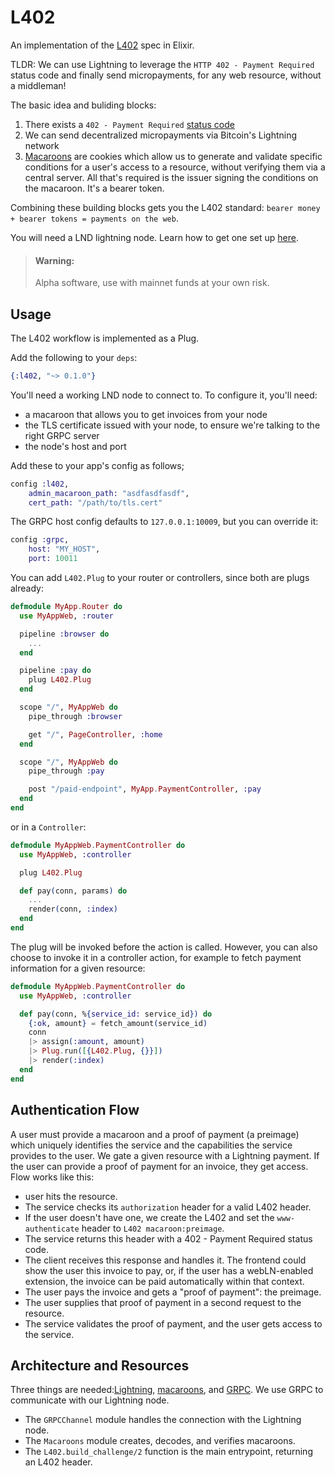 # L402

An implementation of the [L402](https://docs.lightning.engineering/the-lightning-network/l402) spec in Elixir.

TLDR: We can use Lightning to leverage the `HTTP 402 - Payment Required` status code and finally send micropayments, for any web resource, without a middleman!

The basic idea and buliding blocks:
  1) There exists a `402 - Payment Required` [status code](https://developer.mozilla.org/en-US/docs/Web/HTTP/Status/402)
  1) We can send decentralized micropayments via Bitcoin's Lightning network
  1) [Macaroons](https://research.google/pubs/pub41892/) are cookies which allow us to generate and validate specific conditions for a user's access to a resource, without verifying them via a central server. All that's required is the issuer signing the conditions on the macaroon. It's a bearer token.

Combining these building blocks gets you the L402 standard:
`bearer money + bearer tokens = payments on the web`.

You will need a LND lightning node. Learn how to get one set up [here](./Lightning.md).

> #### Warning:
> Alpha software, use with mainnet funds at your own risk.

## Usage

The L402 workflow is implemented as a Plug.

Add the following to your `deps`:
```elixir
{:l402, "~> 0.1.0"}
```

You'll need a working LND node to connect to.
To configure it, you'll need:
- a macaroon that allows you to get invoices from your node
- the TLS certificate issued with your node, to ensure we're talking to the right GRPC server
- the node's host and port

Add these to your app's config as follows;
```elixir
config :l402,
    admin_macaroon_path: "asdfasdfasdf",
    cert_path: "/path/to/tls.cert"
```

The GRPC host config defaults to `127.0.0.1:10009`, but you can override it:

```elixir
config :grpc,
    host: "MY_HOST",
    port: 10011
```

You can add `L402.Plug` to your router or controllers, since both are plugs already:

```elixir
defmodule MyApp.Router do
  use MyAppWeb, :router

  pipeline :browser do
    ...
  end

  pipeline :pay do
    plug L402.Plug
  end

  scope "/", MyAppWeb do
    pipe_through :browser

    get "/", PageController, :home
  end

  scope "/", MyAppWeb do
    pipe_through :pay

    post "/paid-endpoint", MyApp.PaymentController, :pay
  end
end
```
or in a `Controller`:

```elixir
defmodule MyAppWeb.PaymentController do
  use MyAppWeb, :controller

  plug L402.Plug

  def pay(conn, params) do
    ...
    render(conn, :index)
  end
end
```

The plug will be invoked before the action is called. However, you can also choose to invoke it in a controller action, for example to fetch payment information for a given resource:

```elixir
defmodule MyAppWeb.PaymentController do
  use MyAppWeb, :controller

  def pay(conn, %{service_id: service_id}) do
    {:ok, amount} = fetch_amount(service_id)
    conn
    |> assign(:amount, amount)
    |> Plug.run([{L402.Plug, {}}])
    |> render(:index)
  end
end
```

## Authentication Flow

A user must provide a macaroon and a proof of payment (a preimage) which uniquely identifies the service and the capabilities the service provides to the user.
We gate a given resource with a Lightning payment. If the user can provide a proof of payment for an invoice, they get access.
Flow works like this:
   - user hits the resource.
   - The service checks its `authorization` header for a valid L402 header.
   - If the user doesn't have one, we create the L402 and set the `www-authenticate` header to `L402 macaroon:preimage`.
   - The service returns this header with a 402 - Payment Required status code.
   - The client receives this response and handles it. The frontend could show the user this invoice to pay, or, if the user has a webLN-enabled extension, the invoice can be paid automatically within that context.
   - The user pays the invoice and gets a "proof of payment": the preimage.
   - The user supplies that proof of payment in a second request to the resource.
   - The service validates the proof of payment, and the user gets access to the service.

## Architecture and Resources

Three things are needed:[Lightning](https://lightning.network/), [macaroons](https://github.com/lightningnetwork/lnd/blob/master/docs/macaroons.md), and [GRPC](https://grpc.io/). We use GRPC to communicate with our Lightning node.
- The `GRPCChannel` module handles the connection with the Lightning node.
- The `Macaroons` module creates, decodes, and verifies macaroons.
- The `L402.build_challenge/2` function is the main entrypoint, returning an L402 header.
